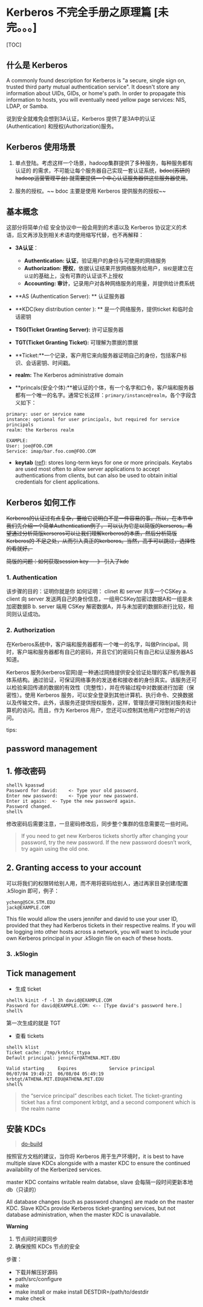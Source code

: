 Kerberos 不完全手册之原理篇  [未完。。。]
======
[TOC]

## 什么是 Kerberos
>
A commonly found description for Kerberos is "a secure, single sign on, trusted third party
mutual authentication service". It doesn't store any information about UIDs, GIDs, or home's
path. In order to propagate this information to hosts, you will eventually need yellow page
services: NIS, LDAP, or Samba.

说到安全就难免会想到3A认证，Kerberos 提供了是3A中的认证 (Authentication) 和授权(Authorization)服务。

## Kerberos 使用场景

1. 单点登陆。考虑这样一个场景，hadoop集群提供了多种服务，每种服务都有认证的
的需求，不可能让每个服务器自己实现一套认证系统，~~bdoc(苏研的hadoop运营管理平台)
就需要提供一个中心认证服务器供这些服务器使用~~。

2. 服务的授权。~~ bdoc 主要是使用 Kerberos 提供服务的授权~~

## 基本概念
这部分将简单介绍 安全协议中一般会用到的术语以及 Kerberos 协议定义的术语，后文再涉及到相关术语均使用缩写代替，也不再解释：

- **3A认证**：
    + **Authentication: 认证**，验证用户的身份与可使用的网络服务
    + **Authorization: 授权**，依据认证结果开放网络服务给用户，`授权`是建立在`认证`的基础上，没有可靠的认证谈不上授权
    + **Accounting: 审计**，记录用户对各种网络服务的用量，并提供给计费系统

- **AS (Authentication Server): ** 认证服务器
- **KDC(key distribution center ): ** 是一个网络服务，提供ticket 和临时会话密钥
- **TSG(Ticket Granting Server):** 许可证服务器
- **TGT(Ticket Granting Ticket):** 可理解为票据的票据
- **Ticket:**一个记录，客户用它来向服务器证明自己的身份，包括客户标识、会话密钥、时间戳。
- **realm:** The Kerberos administrative domain 
- **princals(安全个体):**被认证的个体，有一个名字和口令，客户端和服务器都有一个唯一的名字。通常它长这样：`primary/instance@realm`，各个字段含义如下：
```
primary: user or service name
instance: optional for user principals, but required for service principals 
realm: the Kerberos realm 

EXAMPLE:
User: joe@FOO.COM 
Service: imap/bar.foo.com@FOO.COM
```

- **keytab** ([ref](http://web.mit.edu/kerberos/krb5-latest/doc/basic/keytab_def.html#keytab-definition)): stores long-term keys for one or more principals. Keytabs are used most often to allow server applications to accept authentications from clients, but can also be used to obtain initial credentials for client applications.

## Kerberos 如何工作

~~Kerberos的认证过有点复杂，要给它说明白不是一件容易的事。所以，在本节中我们先介绍一个简单Authentication例子，
可以认为它是以简版的kerseros。希望通过分析简版kerseros可以让我们理解kerberos的本质，然后分析简版Kerberos的
不足之处，从而引入真正的kerberos。当然，高手可以跳过，选择性的看就好。~~

~~简版的问题：如何获取session key ---》 引入了kdc~~

### 1. Authentication
该步骤的目的：证明你就是你
如何证明：
clinet 和 server 共享一个CSKey
a. client 向 server 发送两自己的身份信息，一组用CSKey加密过数据A和一组是未加密数据B
b. server 端用 CSKey 解密数据A，并与未加密的数据B进行比较，相同则认证成功。

### 2. Authorization

在Kerberos系统中，客户端和服务器都有一个唯一的名字，叫做Principal。同时，客户端和服务器都有自己的密码，并且它们的密码只有自己和认证服务器AS知道。

Kerberos 服务(kerberos官网)是一种通过网络提供安全验证处理的客户机/服务器体系结构。通过验证，可保证网络事务的发送者和接收者的身份真实。该服务还可以检验来回传递的数据的有效性（完整性），并在传输过程中对数据进行加密（保密性）。使用 Kerberos 服务，可以安全登录到其他计算机、执行命令、交换数据以及传输文件。此外，该服务还提供授权服务，这样，管理员便可限制对服务和计算机的访问。而且，作为 Kerberos 用户，您还可以控制其他用户对您帐户的访问。




tips: 
##  password management

## 1. 修改密码

```shell
shell% kpasswd
Password for david:    <- Type your old password.
Enter new password:    <- Type your new password.
Enter it again:  <- Type the new password again.
Password changed.
shell%
```

修改密码后需要注意，一旦密码修改后，同步整个集群的信息需要花一些时间。
> If you need to get new Kerberos tickets shortly after changing your password, try the new password. If the new password doesn’t work, try again using the old one.

## 2. Granting access to your account

可以将我们的权限转给别人用，而不用将密码给别人，通过再家目录创建/配置 .k5login 即可，例子：
```
ycheng@SCH.STM.EDU
jack@EXAMPLE.COM
```
This file would allow the users jennifer and david to use your user ID, provided that they had Kerberos tickets in their respective realms. If you will be logging into other hosts across a network, you will want to include your own Kerberos principal in your .k5login file on each of these hosts.

### 3. .k5login




##  Tick management

- 生成 ticket 

``` shell
shell% kinit -f -l 3h david@EXAMPLE.COM
Password for david@EXAMPLE.COM: <-- [Type david's password here.]
shell%
```

第一次生成的就是 TGT 

- 查看 tickets

``` shell
shell% klist
Ticket cache: /tmp/krb5cc_ttypa
Default principal: jennifer@ATHENA.MIT.EDU

Valid starting     Expires            Service principal
06/07/04 19:49:21  06/08/04 05:49:19  krbtgt/ATHENA.MIT.EDU@ATHENA.MIT.EDU
shell%
```

> the “service principal” describes each ticket. The ticket-granting ticket has a first component krbtgt, and a second component which is the realm name

## 安装 KDCs

> [do-build](http://web.mit.edu/kerberos/krb5-latest/doc/build/doing_build.html#do-build)

按照官方文档的建议，当你将 Kerberos 用于生产环境时，it is best to have multiple slave KDCs alongside with a master KDC to ensure the continued availability of the Kerberized services. 
>
master KDC contains  writable realm databse, slave 会每隔一段时间更新本地db（只读的）

 All database changes (such as password changes) are made on the master KDC.
  Slave KDCs provide Kerberos ticket-granting services, but not database administration, when the master KDC is unavailable. 

> 
**Warning**
1. 节点间时间要同步
2. 确保按照 KDCs 节点的安全

步骤：

- 下载并解压好源码
- path/src/configure
- make
- make install   or  make install DESTDIR=/path/to/destdir
- make check

